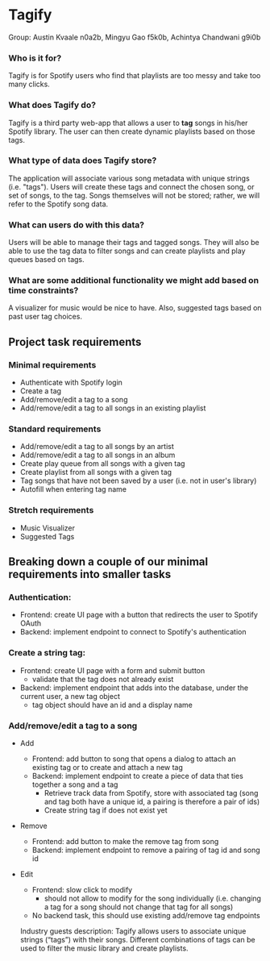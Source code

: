 # Tagify
Group: Austin Kvaale n0a2b, Mingyu Gao f5k0b, Achintya Chandwani g9i0b

### Who is it for?
Tagify is for Spotify users who find that playlists are too messy and take too many clicks.

### What does Tagify do?
Tagify is a third party web-app that allows a user to **tag** songs in his/her Spotify library. The user can then create dynamic playlists based on those tags. 

### What type of data does Tagify store?
The application will associate various song metadata with unique strings (i.e. "tags"). Users will create these tags and connect the chosen song, or set of songs, to the tag. Songs themselves will not be stored; rather, we will refer to the Spotify song data.

### What can users do with this data?
Users will be able to manage their tags and tagged songs. They will also be able to use the tag data to filter songs and can create playlists and play queues based on tags.

### What are some additional functionality we might add based on time constraints?
A visualizer for music would be nice to have. Also, suggested tags based on past user tag choices.

## Project task requirements

### Minimal requirements

- Authenticate with Spotify login
- Create a tag
- Add/remove/edit a tag to a song
- Add/remove/edit a tag to all songs in an existing playlist

### Standard requirements

- Add/remove/edit a tag to all songs by an artist
- Add/remove/edit a tag to all songs in an album
- Create play queue from all songs with a given tag
- Create playlist from all songs with a given tag
- Tag songs that have not been saved by a user (i.e. not in user's library)
- Autofill when entering tag name

### Stretch requirements
- Music Visualizer
- Suggested Tags

## Breaking down a couple of our minimal requirements into smaller tasks

### Authentication:
- Frontend: create UI page with a button that redirects the user to Spotify OAuth
- Backend: implement endpoint to connect to Spotify's authentication

### Create a string tag:
- Frontend: create UI page with a form and submit button
  - validate that the tag does not already exist
- Backend: implement endpoint that adds into the database, under the current user, a new tag object
  - tag object should have an id and a display name

### Add/remove/edit a tag to a song
- Add
  - Frontend: add button to song that opens a dialog to attach an existing tag or to create and attach a new tag
  - Backend: implement endpoint to create a piece of data that ties together a song and a tag
    - Retrieve track data from Spotify, store with associated tag (song and tag both have a unique id, a pairing is therefore a pair of ids)
    - Create string tag if does not exist yet
- Remove
  - Frontend: add button to make the remove tag from song
  - Backend: implement endpoint to remove a pairing of tag id and song id
- Edit
  - Frontend: slow click to modify
    - should not allow to modify for the song individually (i.e. changing a tag for a song should not change that tag for all songs)
  - No backend task, this should use existing add/remove tag endpoints
  
  
  Industry guests description:
Tagify allows users to associate unique strings (“tags”) with their songs. Different combinations of tags can be used to filter the music library and create playlists.
